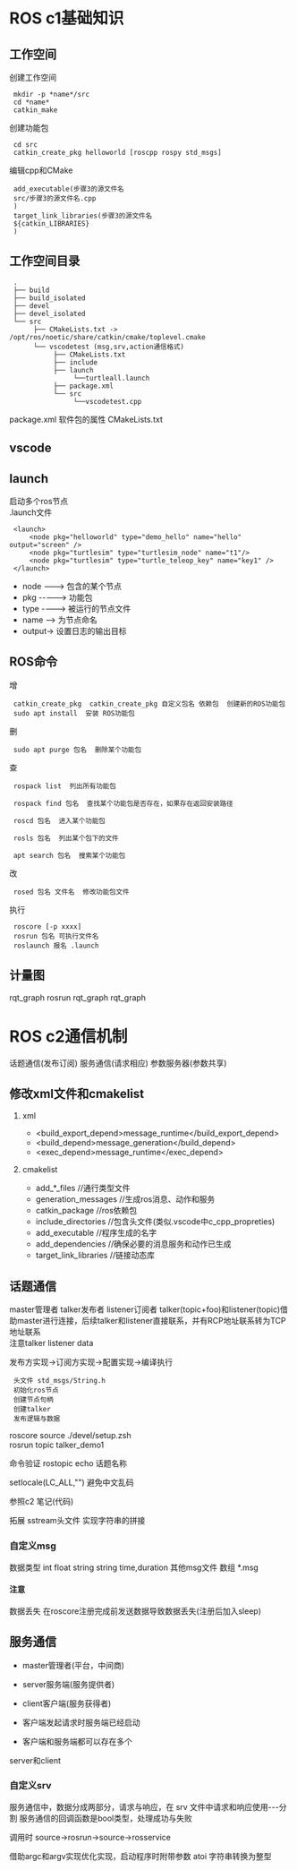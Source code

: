 # ROS c1基础知识

## 工作空间
创建工作空间  

     mkdir -p *name*/src  
     cd *name*  
     catkin_make  

创建功能包  

     cd src  
     catkin_create_pkg helloworld [roscpp rospy std_msgs]

编辑cpp和CMake  

     add_executable(步骤3的源文件名
     src/步骤3的源文件名.cpp
     )
     target_link_libraries(步骤3的源文件名
     ${catkin_LIBRARIES}
     )

## 工作空间目录

     .
     ├── build
     ├── build_isolated
     ├── devel
     ├── devel_isolated
     └── src
          ├── CMakeLists.txt -> /opt/ros/noetic/share/catkin/cmake/toplevel.cmake
          └── vscodetest (msg,srv,action通信格式)
               ├── CMakeLists.txt
               ├── include
               ├── launch
                    └──turtleall.launch
               ├── package.xml
               └── src
                    └──vscodetest.cpp

package.xml 软件包的属性
CMakeLists.txt 

## vscode

## launch
启动多个ros节点  
.launch文件  

     <launch>
         <node pkg="helloworld" type="demo_hello" name="hello" output="screen" />
         <node pkg="turtlesim" type="turtlesim_node" name="t1"/>
         <node pkg="turtlesim" type="turtle_teleop_key" name="key1" />
     </launch>
- node ---> 包含的某个节点
- pkg -----> 功能包
- type ----> 被运行的节点文件
- name --> 为节点命名
- output-> 设置日志的输出目标  

## ROS命令
增  

     catkin_create_pkg  catkin_create_pkg 自定义包名 依赖包  创建新的ROS功能包  
     sudo apt install  安装 ROS功能包

删  

     sudo apt purge 包名  删除某个功能包

查  

     rospack list  列出所有功能包

     rospack find 包名  查找某个功能包是否存在，如果存在返回安装路径

     roscd 包名  进入某个功能包

     rosls 包名  列出某个包下的文件

     apt search 包名  搜索某个功能包

改  

     rosed 包名 文件名  修改功能包文件  

执行

     roscore [-p xxxx]
     rosrun 包名 可执行文件名
     roslaunch 报名 .launch
## 计量图
rqt_graph
rosrun rqt_graph rqt_graph   


# ROS c2通信机制
话题通信(发布订阅) 服务通信(请求相应) 参数服务器(参数共享)

## 修改xml文件和cmakelist
1. xml
     - <build_export_depend>message_runtime</build_export_depend>
     - <build_depend>message_generation</build_depend>
     - <exec_depend>message_runtime</exec_depend>

2. cmakelist
     - add_*_files //通行类型文件
     - generation_messages //生成ros消息、动作和服务
     - catkin_package //ros依赖包
     - include_directories //包含头文件(类似.vscode中c_cpp_propreties)
     - add_executable //程序生成的名字
     - add_dependencies //确保必要的消息服务和动作已生成
     - target_link_libraries //链接动态库

## 话题通信
master管理者 talker发布者 listener订阅者
talker(topic+foo)和listener(topic)借助master进行连接，后续talker和listener直接联系，并有RCP地址联系转为TCP地址联系  
注意talker listener data  

发布方实现->订阅方实现->配置实现->编译执行

     头文件 std_msgs/String.h
     初始化ros节点
     创建节点句柄
     创建talker
     发布逻辑与数据

roscore
source ./devel/setup.zsh  
rosrun topic talker_demo1

命令验证 rostopic echo 话题名称

setlocale(LC_ALL,"") 避免中文乱码

参照c2 笔记(代码)

拓展 sstream头文件 实现字符串的拼接

### 自定义msg
数据类型 int float string string time,duration 其他msg文件 数组
*.msg 

#### 注意
数据丢失 在roscore注册完成前发送数据导致数据丢失(注册后加入sleep)

## 服务通信

- master管理者(平台，中间商)
- server服务端(服务提供者)
- client客户端(服务获得者)

- 客户端发起请求时服务端已经启动
- 客户端和服务端都可以存在多个

server和client
### 自定义srv
服务通信中，数据分成两部分，请求与响应，在 srv 文件中请求和响应使用---分割
服务通信的回调函数是bool类型，处理成功与失败

调用时 source->rosrun->source->rosservice

借助argc和argv实现优化实现，启动程序时附带参数
atoi 字符串转换为整型

